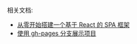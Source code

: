 相关文档:
+ [从零开始搭建一个基于 React 的 SPA 框架](./doc/create-your-react-app/create-your-react-app.md)
+ [使用 gh-pages 分支展示项目](./doc/deploy-to-ghpages/deploy-to-ghpages.md)
